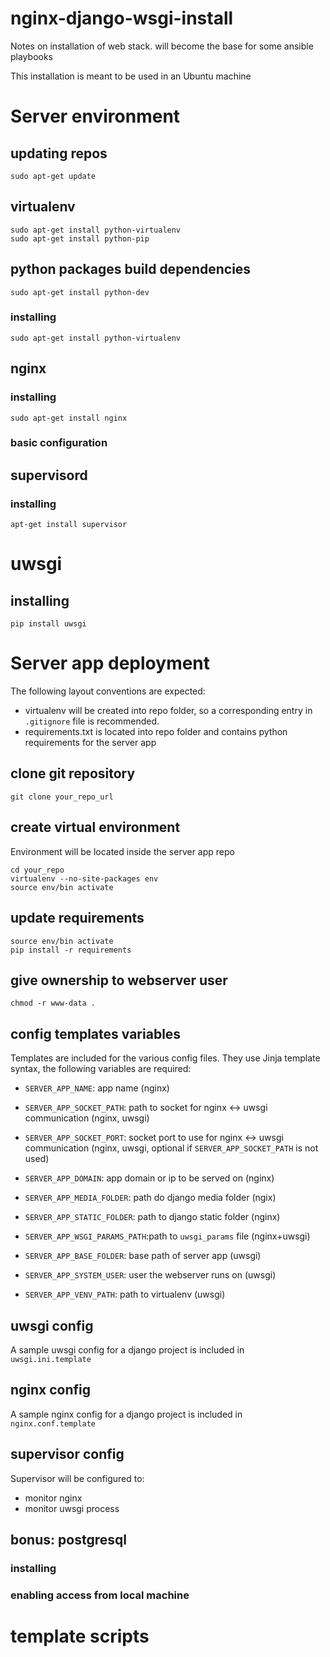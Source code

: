 # nginx-django-wsgi-install
Notes on installation of web stack. will become the base for some ansible playbooks

This installation is meant to be used in an Ubuntu machine

# Server environment

## updating repos
```
sudo apt-get update
```

## virtualenv
```
sudo apt-get install python-virtualenv
sudo apt-get install python-pip
```

## python packages build dependencies
```
sudo apt-get install python-dev
```


### installing 
```
sudo apt-get install python-virtualenv 
```

## nginx

### installing
```
sudo apt-get install nginx
```
### basic configuration

## supervisord
### installing
```
apt-get install supervisor
```

# uwsgi
## installing
```
pip install uwsgi
```

# Server app deployment
The following layout conventions are expected:

- virtualenv will be created into repo folder, so a corresponding entry in `.gitignore` file is recommended.
- requirements.txt is located into repo folder and contains python requirements for the server app

## clone git repository
```
git clone your_repo_url
```

## create virtual environment
Environment will be located inside the server app repo
```
cd your_repo
virtualenv --no-site-packages env
source env/bin activate
```

## update requirements
```
source env/bin activate
pip install -r requirements
```


## give ownership to webserver user
```
chmod -r www-data .
```

## config templates variables
Templates are included for the various config files. 
They use Jinja template syntax, the following variables are required:

* `SERVER_APP_NAME`: app name (nginx)
* `SERVER_APP_SOCKET_PATH`: path to socket for nginx <-> uwsgi communication (nginx, uwsgi)
* `SERVER_APP_SOCKET_PORT`: socket port to use for nginx <-> uwsgi communication (nginx, uwsgi, optional if `SERVER_APP_SOCKET_PATH` is not used)
* `SERVER_APP_DOMAIN`: app domain or ip to be served on (nginx)
* `SERVER_APP_MEDIA_FOLDER`: path do django media folder (ngix)
* `SERVER_APP_STATIC_FOLDER`: path to django static folder (nginx)
* `SERVER_APP_WSGI_PARAMS_PATH`:path to `uwsgi_params` file (nginx+uwsgi)

* `SERVER_APP_BASE_FOLDER`: base path of server app (uwsgi)
* `SERVER_APP_SYSTEM_USER`: user the webserver runs on (uwsgi)
* `SERVER_APP_VENV_PATH`: path to virtualenv (uwsgi)



## uwsgi config
A sample uwsgi config for a django project is included in `uwsgi.ini.template` 


## nginx config
A sample nginx config for a django project is included in `nginx.conf.template`

## supervisor config
Supervisor will be configured to:
* monitor nginx
* monitor uwsgi process

## bonus: postgresql
### installing
### enabling access from local machine



# template scripts
